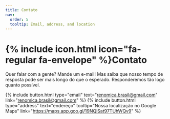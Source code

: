 ```yaml
---
title: Contato
nav:
  order: 5
  tooltip: Email, address, and location
---
```


# {% include icon.html icon="fa-regular fa-envelope" %}Contato

Quer falar com a gente? Mande um e-mail! 
Mas saiba que nosso tempo de resposta pode ser mais longo do que o esperado. Responderemos tão logo quanto possível.

{%
  include button.html
  type="email"
  text="renomica.brasil@gmail.com"
  link="renomica.brasil@gmail.com"
%}
{%
  include button.html
  type="address"
  text="endereço"
  tooltip="Nossa localização no Google Maps"
  link="https://maps.app.goo.gl/19NQiSat97TUhWQv9"
%}
